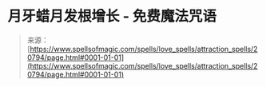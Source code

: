 <!--yml

category: 未分类

日期：2024年06月12日 19:03:53

-->

# 月牙蜡月发根增长 - 免费魔法咒语

> 来源：[https://www.spellsofmagic.com/spells/love_spells/attraction_spells/20794/page.html#0001-01-01](https://www.spellsofmagic.com/spells/love_spells/attraction_spells/20794/page.html#0001-01-01)
